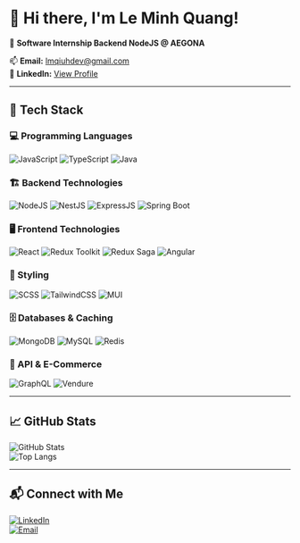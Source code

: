 # 👋 Hi there, I'm Le Minh Quang!  

🚀 **Software Internship Backend NodeJS @ AEGONA**  

📫 **Email:** lmqiuhdev@gmail.com  
🔗 **LinkedIn:** [View Profile](https://www.linkedin.com/analytics/profile-views/)  

---

## 🔧 Tech Stack  

### 💻 Programming Languages  
![JavaScript](https://img.shields.io/badge/JavaScript-F7DF1E?style=for-the-badge&logo=javascript&logoColor=black) ![TypeScript](https://img.shields.io/badge/TypeScript-3178C6?style=for-the-badge&logo=typescript&logoColor=white) ![Java](https://img.shields.io/badge/Java-007396?style=for-the-badge&logo=java&logoColor=white)  

### 🏗️ Backend Technologies  
![NodeJS](https://img.shields.io/badge/Node.js-43853D?style=for-the-badge&logo=node.js&logoColor=white) ![NestJS](https://img.shields.io/badge/NestJS-E0234E?style=for-the-badge&logo=nestjs&logoColor=white) ![ExpressJS](https://img.shields.io/badge/Express.js-000000?style=for-the-badge&logo=express&logoColor=white) ![Spring Boot](https://img.shields.io/badge/Spring%20Boot-6DB33F?style=for-the-badge&logo=spring-boot&logoColor=white)  

### 🖥️ Frontend Technologies  
![React](https://img.shields.io/badge/React-61DAFB?style=for-the-badge&logo=react&logoColor=black) ![Redux Toolkit](https://img.shields.io/badge/Redux%20Toolkit-764ABC?style=for-the-badge&logo=redux&logoColor=white) ![Redux Saga](https://img.shields.io/badge/Redux%20Saga-999999?style=for-the-badge&logo=redux-saga&logoColor=white) ![Angular](https://img.shields.io/badge/Angular-DD0031?style=for-the-badge&logo=angular&logoColor=white)  

### 🎨 Styling  
![SCSS](https://img.shields.io/badge/SCSS-CC6699?style=for-the-badge&logo=sass&logoColor=white) ![TailwindCSS](https://img.shields.io/badge/TailwindCSS-38B2AC?style=for-the-badge&logo=tailwind-css&logoColor=white) ![MUI](https://img.shields.io/badge/MUI-007FFF?style=for-the-badge&logo=mui&logoColor=white)  

### 🗄️ Databases & Caching  
![MongoDB](https://img.shields.io/badge/MongoDB-47A248?style=for-the-badge&logo=mongodb&logoColor=white) ![MySQL](https://img.shields.io/badge/MySQL-4479A1?style=for-the-badge&logo=mysql&logoColor=white) ![Redis](https://img.shields.io/badge/Redis-DC382D?style=for-the-badge&logo=redis&logoColor=white)  

### 🚀 API & E-Commerce  
![GraphQL](https://img.shields.io/badge/GraphQL-E10098?style=for-the-badge&logo=graphql&logoColor=white) ![Vendure](https://img.shields.io/badge/Vendure-5B4F98?style=for-the-badge&logo=vendure&logoColor=white)  

---

## 📈 GitHub Stats  
![GitHub Stats](https://github-readme-stats.vercel.app/api?username=Quindart&show_icons=true&theme=radical)  
![Top Langs](https://github-readme-stats.vercel.app/api/top-langs/?username=Quindart&layout=compact&theme=radical)  

---

## 📬 Connect with Me  
[![LinkedIn](https://img.shields.io/badge/LinkedIn-0077B5?style=for-the-badge&logo=linkedin&logoColor=white)](https://www.linkedin.com/analytics/profile-views/)  
[![Email](https://img.shields.io/badge/Email-D14836?style=for-the-badge&logo=gmail&logoColor=white)](mailto:lmqiuhdev@gmail.com)  
